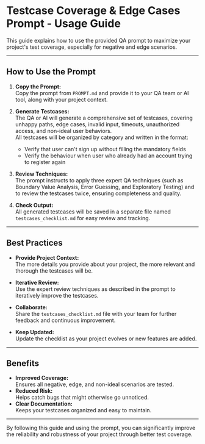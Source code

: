 # Testcase Coverage & Edge Cases Prompt - Usage Guide

This guide explains how to use the provided QA prompt to maximize your project's test coverage, especially for negative and edge scenarios.

---

## How to Use the Prompt

1. **Copy the Prompt:**  
   Copy the prompt from `PROMPT.md` and provide it to your QA team or AI tool, along with your project context.

2. **Generate Testcases:**  
   The QA or AI will generate a comprehensive set of testcases, covering unhappy paths, edge cases, invalid input, timeouts, unauthorized access, and non-ideal user behaviors.  
   All testcases will be organized by category and written in the format:
   - Verify that user can't sign up without filling the mandatory fields
   - Verify the behaviour when user who already had an account trying to register again

3. **Review Techniques:**  
   The prompt instructs to apply three expert QA techniques (such as Boundary Value Analysis, Error Guessing, and Exploratory Testing) and to review the testcases twice, ensuring completeness and quality.

4. **Check Output:**  
   All generated testcases will be saved in a separate file named `testcases_checklist.md` for easy review and tracking.

---

## Best Practices

- **Provide Project Context:**  
  The more details you provide about your project, the more relevant and thorough the testcases will be.

- **Iterative Review:**  
  Use the expert review techniques as described in the prompt to iteratively improve the testcases.

- **Collaborate:**  
  Share the `testcases_checklist.md` file with your team for further feedback and continuous improvement.

- **Keep Updated:**  
  Update the checklist as your project evolves or new features are added.

---

## Benefits

- **Improved Coverage:**  
  Ensures all negative, edge, and non-ideal scenarios are tested.
- **Reduced Risk:**  
  Helps catch bugs that might otherwise go unnoticed.
- **Clear Documentation:**  
  Keeps your testcases organized and easy to maintain.

---

By following this guide and using the prompt, you can significantly improve the reliability and robustness of your project through better test coverage.